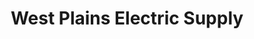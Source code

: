 ---
title: "West Plains Electric Supply"
url: /west-plains/west-plains-electric-supply/
shop: Allgemein
---